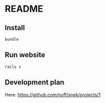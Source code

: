# README

## Install

```
bundle 
```

## Run website

```
rails s
```

## Development plan

Here: https://github.com/noff/snek/projects/1 
